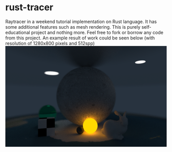 # rust-tracer
Raytracer in a weekend tutorial implementation on Rust language. 
It has some additional features such as mesh rendering. 
This is purely self-educational project and nothing more. 
Feel free to fork or borrow any code from this project. 
An example result of work could be seen below (with resolution of 1280x800 pixels and 512spp)
![Sample screenshot](./sample.png)
